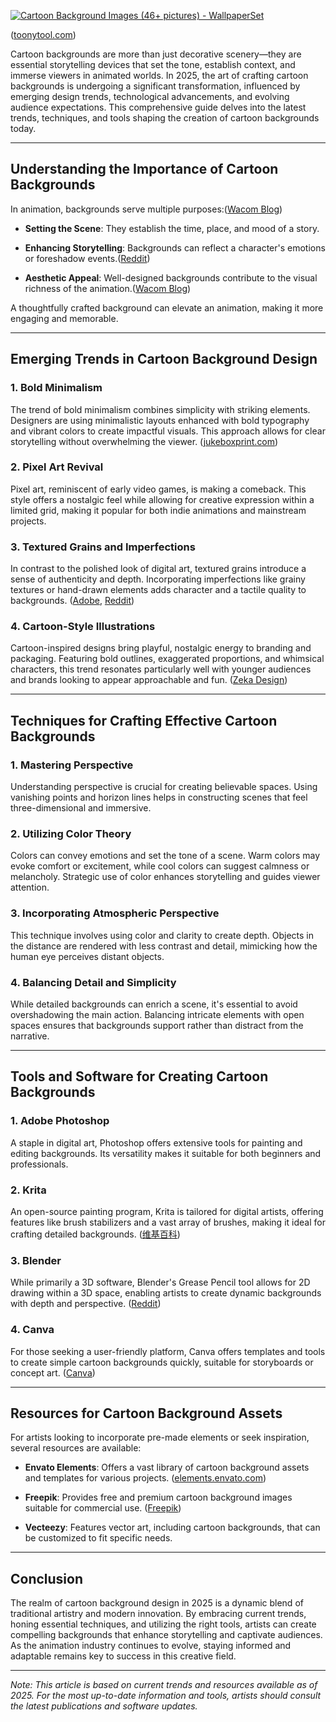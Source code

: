 [![Cartoon Background Images (46+ pictures) - WallpaperSet](https://tse4.mm.bing.net/th?id=OIP.sZphzgagxMYE1bHFgiCsewHaEo\&pid=Api)](https://wallpaperset.com/cartoon-background-images)

([toonytool.com][1])

Cartoon backgrounds are more than just decorative scenery—they are essential storytelling devices that set the tone, establish context, and immerse viewers in animated worlds. In 2025, the art of crafting cartoon backgrounds is undergoing a significant transformation, influenced by emerging design trends, technological advancements, and evolving audience expectations. This comprehensive guide delves into the latest trends, techniques, and tools shaping the creation of cartoon backgrounds today.

---

## Understanding the Importance of Cartoon Backgrounds

In animation, backgrounds serve multiple purposes:([Wacom Blog][2])

* **Setting the Scene**: They establish the time, place, and mood of a story.

* **Enhancing Storytelling**: Backgrounds can reflect a character's emotions or foreshadow events.([Reddit][3])

* **Aesthetic Appeal**: Well-designed backgrounds contribute to the visual richness of the animation.([Wacom Blog][2])

A thoughtfully crafted background can elevate an animation, making it more engaging and memorable.

---

## Emerging Trends in Cartoon Background Design

### 1. **Bold Minimalism**

The trend of bold minimalism combines simplicity with striking elements. Designers are using minimalistic layouts enhanced with bold typography and vibrant colors to create impactful visuals. This approach allows for clear storytelling without overwhelming the viewer. ([jukeboxprint.com][4])

### 2. **Pixel Art Revival**

Pixel art, reminiscent of early video games, is making a comeback. This style offers a nostalgic feel while allowing for creative expression within a limited grid, making it popular for both indie animations and mainstream projects.&#x20;

### 3. **Textured Grains and Imperfections**

In contrast to the polished look of digital art, textured grains introduce a sense of authenticity and depth. Incorporating imperfections like grainy textures or hand-drawn elements adds character and a tactile quality to backgrounds. ([Adobe][5], [Reddit][6])

### 4. **Cartoon-Style Illustrations**

Cartoon-inspired designs bring playful, nostalgic energy to branding and packaging. Featuring bold outlines, exaggerated proportions, and whimsical characters, this trend resonates particularly well with younger audiences and brands looking to appear approachable and fun. ([Zeka Design][7])

---

## Techniques for Crafting Effective Cartoon Backgrounds

### 1. **Mastering Perspective**

Understanding perspective is crucial for creating believable spaces. Using vanishing points and horizon lines helps in constructing scenes that feel three-dimensional and immersive.&#x20;

### 2. **Utilizing Color Theory**

Colors can convey emotions and set the tone of a scene. Warm colors may evoke comfort or excitement, while cool colors can suggest calmness or melancholy. Strategic use of color enhances storytelling and guides viewer attention.

### 3. **Incorporating Atmospheric Perspective**

This technique involves using color and clarity to create depth. Objects in the distance are rendered with less contrast and detail, mimicking how the human eye perceives distant objects.&#x20;

### 4. **Balancing Detail and Simplicity**

While detailed backgrounds can enrich a scene, it's essential to avoid overshadowing the main action. Balancing intricate elements with open spaces ensures that backgrounds support rather than distract from the narrative.

---

## Tools and Software for Creating Cartoon Backgrounds

### 1. **Adobe Photoshop**

A staple in digital art, Photoshop offers extensive tools for painting and editing backgrounds. Its versatility makes it suitable for both beginners and professionals.

### 2. **Krita**

An open-source painting program, Krita is tailored for digital artists, offering features like brush stabilizers and a vast array of brushes, making it ideal for crafting detailed backgrounds. ([维基百科][8])

### 3. **Blender**

While primarily a 3D software, Blender's Grease Pencil tool allows for 2D drawing within a 3D space, enabling artists to create dynamic backgrounds with depth and perspective. ([Reddit][3])

### 4. **Canva**

For those seeking a user-friendly platform, Canva offers templates and tools to create simple cartoon backgrounds quickly, suitable for storyboards or concept art. ([Canva][9])

---

## Resources for Cartoon Background Assets

For artists looking to incorporate pre-made elements or seek inspiration, several resources are available:

* **Envato Elements**: Offers a vast library of cartoon background assets and templates for various projects. ([elements.envato.com][10])

* **Freepik**: Provides free and premium cartoon background images suitable for commercial use. ([Freepik][11])

* **Vecteezy**: Features vector art, including cartoon backgrounds, that can be customized to fit specific needs.

---

## Conclusion

The realm of cartoon background design in 2025 is a dynamic blend of traditional artistry and modern innovation. By embracing current trends, honing essential techniques, and utilizing the right tools, artists can create compelling backgrounds that enhance storytelling and captivate audiences. As the animation industry continues to evolve, staying informed and adaptable remains key to success in this creative field.

---

*Note: This article is based on current trends and resources available as of 2025. For the most up-to-date information and tools, artists should consult the latest publications and software updates.*

[1]: https://www.toonytool.com/?utm_source=chatgpt.com "ToonyTool.com: Free Online Cartoon and Comic Strip Maker"
[2]: https://community.wacom.com/en-us/how-to-draw-backgrounds/?utm_source=chatgpt.com "How To Draw Backgrounds For Your Animation Project, With BaM ..."
[3]: https://www.reddit.com/r/animation/comments/ra84jq/whats_an_easy_to_learn_software_for_making_3d/?utm_source=chatgpt.com "What's an easy to learn software for making 3d backgrounds for 2d ..."
[4]: https://www.jukeboxprint.com/blog/25-of-the-biggest-graphic-design-trends-for-2025?srsltid=AfmBOooDYrx7RYnzU8neiAHHDwacL8AK5QhPW2y_iFU306Ai7l0bNaPZ&utm_source=chatgpt.com "25 Of The Biggest Graphic Design Trends For 2025 - Jukebox Print"
[5]: https://www.adobe.com/express/learn/blog/design-trends-2025?utm_source=chatgpt.com "Graphic design trends for 2025 - Adobe"
[6]: https://www.reddit.com/r/comic_crits/comments/l7oqgt/tips_for_drawing_backgrounds/?utm_source=chatgpt.com "Tips for drawing backgrounds? : r/comic_crits - Reddit"
[7]: https://www.zekagraphic.com/11-graphic-design-trends-2025/?utm_source=chatgpt.com "11 Graphic Design Trends 2025 - Zeka Design"
[8]: https://en.wikipedia.org/wiki/Krita?utm_source=chatgpt.com "Krita"
[9]: https://www.canva.com/create/cartoons/?utm_source=chatgpt.com "Free Cartoon Maker - Online Cartoon Video Maker - Canva"
[10]: https://elements.envato.com/all-items/cartoon%2Bbackground?utm_source=chatgpt.com "Cartoon Background Digital Assets - Envato"
[11]: https://www.freepik.com/free-photos-vectors/cartoon-technology-background?utm_source=chatgpt.com "Cartoon Technology Background Images - Free Download on Freepik"

